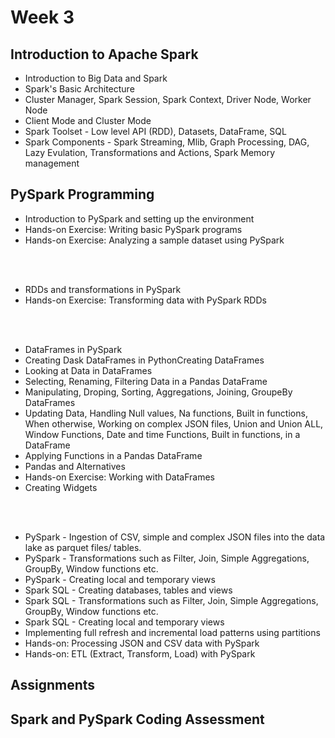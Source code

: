 # Week 3

## Introduction to Apache Spark
- Introduction to Big Data and Spark
- Spark's Basic Architecture
- Cluster Manager, Spark Session, Spark Context, Driver Node, Worker Node
- Client Mode and Cluster Mode
- Spark Toolset - Low level API (RDD), Datasets, DataFrame, SQL
- Spark Components - Spark Streaming, Mlib, Graph Processing, DAG, Lazy Evulation, Transformations and Actions, Spark Memory management

## PySpark Programming

- Introduction to PySpark and setting up the environment
- Hands-on Exercise: Writing basic PySpark programs
- Hands-on Exercise: Analyzing a sample dataset using PySpark
<br>
<br>

- RDDs and transformations in PySpark
- Hands-on Exercise: Transforming data with PySpark RDDs
<br>
<br>

- DataFrames in PySpark
- Creating Dask DataFrames in PythonCreating DataFrames
- Looking at Data in DataFrames
- Selecting, Renaming, Filtering Data in a Pandas DataFrame
- Manipulating, Droping, Sorting, Aggregations, Joining, GroupeBy  DataFrames
- Updating Data, Handling Null values, Na functions, Built in functions, When otherwise, Working on complex JSON files, Union and Union ALL, Window Functions, Date and time Functions, Built in functions,  in a DataFrame
- Applying Functions in a Pandas DataFrame
- Pandas and Alternatives
- Hands-on Exercise: Working with DataFrames
- Creating Widgets

<br>
<br>

- PySpark - Ingestion of CSV, simple and complex JSON files into the data lake as parquet files/ tables.
- PySpark - Transformations such as Filter, Join, Simple Aggregations, GroupBy, Window functions etc.
- PySpark - Creating local and temporary views
- Spark SQL - Creating databases, tables and views
- Spark SQL - Transformations such as Filter, Join, Simple Aggregations, GroupBy, Window functions etc.
- Spark SQL - Creating local and temporary views
- Implementing full refresh and incremental load patterns using partitions
- Hands-on: Processing JSON and CSV data with PySpark
- Hands-on: ETL (Extract, Transform, Load) with PySpark

## Assignments


## Spark and PySpark Coding Assessment

